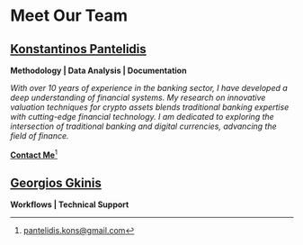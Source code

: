 # Meet Our Team

## [**Konstantinos Pantelidis**](https://www.linkedin.com/in/konstantinos-pantelidis/)

**Methodology | Data Analysis | Documentation**

_With over 10 years of experience in the banking sector, I have developed a deep understanding of financial systems. My research on innovative valuation techniques for crypto assets blends traditional banking expertise with cutting-edge financial technology. I am dedicated to exploring the intersection of traditional banking and digital currencies, advancing the field of finance._

[**Contact Me**](#user-content-fn-1)[^1]



## [**Georgios Gkinis**](https://www.linkedin.com/in/george-gkinis-35157b67/)

**Workflows | Technical Support**

[^1]: pantelidis.kons@gmail.com
